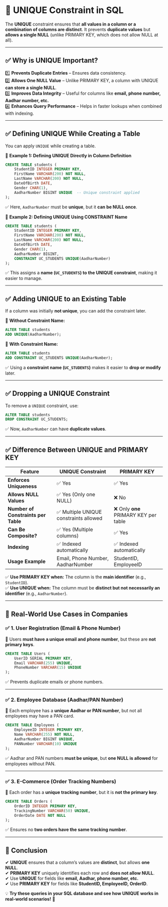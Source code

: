 # **🔹 UNIQUE Constraint in SQL**  

The **UNIQUE** constraint ensures that **all values in a column or a combination of columns are distinct**. It prevents **duplicate values** but **allows a single NULL** (unlike PRIMARY KEY, which does not allow NULL at all).  

---

## **✅ Why is UNIQUE Important?**  
1️⃣ **Prevents Duplicate Entries** – Ensures data consistency.  
2️⃣ **Allows One NULL Value** – Unlike PRIMARY KEY, a column with UNIQUE **can store a single NULL**.  
3️⃣ **Improves Data Integrity** – Useful for columns like **email, phone number, Aadhar number, etc.**  
4️⃣ **Enhances Query Performance** – Helps in faster lookups when combined with indexing.  

---

## **✅ Defining UNIQUE While Creating a Table**  
You can apply `UNIQUE` while creating a table.  

📌 **Example 1: Defining UNIQUE Directly in Column Definition**  
```sql
CREATE TABLE students (
    StudentID INTEGER PRIMARY KEY,  
    FirstName VARCHAR(200) NOT NULL,  
    LastName VARCHAR(200) NOT NULL,  
    DateOfBirth DATE,  
    Gender CHAR(1),  
    AadharNumber BIGINT UNIQUE  -- Unique constraint applied
);
```
✅ Here, `AadharNumber` must be **unique**, but it **can be NULL once**.  

📌 **Example 2: Defining UNIQUE Using CONSTRAINT Name**  
```sql
CREATE TABLE students (
    StudentID INTEGER PRIMARY KEY,  
    FirstName VARCHAR(200) NOT NULL,  
    LastName VARCHAR(200) NOT NULL,  
    DateOfBirth DATE,  
    Gender CHAR(1),  
    AadharNumber BIGINT,  
    CONSTRAINT UC_STUDENTS UNIQUE(AadharNumber)
);
```
✅ This assigns a **name (`UC_STUDENTS`) to the UNIQUE constraint**, making it easier to manage.  

---

## **✅ Adding UNIQUE to an Existing Table**  
If a column was initially **not unique**, you can add the constraint later.  

📌 **Without Constraint Name:**  
```sql
ALTER TABLE students  
ADD UNIQUE(AadharNumber);
```
📌 **With Constraint Name:**  
```sql
ALTER TABLE students  
ADD CONSTRAINT UC_STUDENTS UNIQUE(AadharNumber);
```
✅ Using a **constraint name (`UC_STUDENTS`)** makes it easier to **drop or modify** later.  

---

## **✅ Dropping a UNIQUE Constraint**  
To remove a `UNIQUE` constraint, use:  

```sql
ALTER TABLE students  
DROP CONSTRAINT UC_STUDENTS;
```
✅ Now, `AadharNumber` can have **duplicate values**.  

---

## **✅ Difference Between UNIQUE and PRIMARY KEY**  

| Feature           | UNIQUE Constraint | PRIMARY KEY |
|------------------|----------------|-------------|
| **Enforces Uniqueness** | ✅ Yes | ✅ Yes |
| **Allows NULL Values** | ✅ Yes (Only one NULL) | ❌ No |
| **Number of Constraints per Table** | ✅ Multiple UNIQUE constraints allowed | ❌ Only **one** PRIMARY KEY per table |
| **Can Be Composite?** | ✅ Yes (Multiple columns) | ✅ Yes |
| **Indexing** | ✅ Indexed automatically | ✅ Indexed automatically |
| **Usage Example** | Email, Phone Number, AadharNumber | StudentID, EmployeeID |

✅ **Use PRIMARY KEY when:** The column is the **main identifier** (e.g., `StudentID`).  
✅ **Use UNIQUE when:** The column must be **distinct but not necessarily an identifier** (e.g., `AadharNumber`).  

---

## **🔹 Real-World Use Cases in Companies**  

### ✅ **1. User Registration (Email & Phone Number)**  
🔹 Users **must have a unique email and phone number**, but these are **not primary keys**.  
```sql
CREATE TABLE Users (
    UserID SERIAL PRIMARY KEY,  
    Email VARCHAR(255) UNIQUE,  
    PhoneNumber VARCHAR(15) UNIQUE
);
```
✅ Prevents duplicate emails or phone numbers.  

---

### ✅ **2. Employee Database (Aadhar/PAN Number)**  
🔹 Each employee has a **unique Aadhar or PAN number**, but not all employees may have a PAN card.  
```sql
CREATE TABLE Employees (
    EmployeeID INTEGER PRIMARY KEY,  
    Name VARCHAR(255) NOT NULL,  
    AadharNumber BIGINT UNIQUE,  
    PANNumber VARCHAR(10) UNIQUE
);
```
✅ Aadhar and PAN numbers **must be unique**, but **one NULL is allowed** for employees without PAN.  

---

### ✅ **3. E-Commerce (Order Tracking Numbers)**  
🔹 Each order has a **unique tracking number**, but it is **not the primary key**.  
```sql
CREATE TABLE Orders (
    OrderID INTEGER PRIMARY KEY,  
    TrackingNumber VARCHAR(50) UNIQUE,  
    OrderDate DATE NOT NULL
);
```
✅ Ensures no **two orders have the same tracking number**.  

---

## **🔹 Conclusion**  
✔ **UNIQUE** ensures that a column’s values are **distinct**, but allows **one NULL**.  
✔ **PRIMARY KEY** uniquely identifies each row and **does not allow NULL**.  
✔ Use **UNIQUE** for fields like **email, Aadhar, phone number, etc.**  
✔ Use **PRIMARY KEY** for fields like **StudentID, EmployeeID, OrderID**.  

💡 **Try these queries in your SQL database and see how UNIQUE works in real-world scenarios!** 🚀
